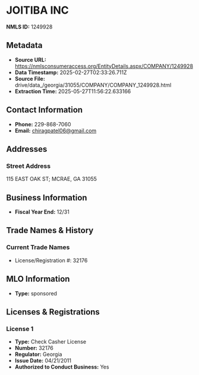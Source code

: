 # JOITIBA INC

**NMLS ID:** 1249928

## Metadata
- **Source URL:** https://nmlsconsumeraccess.org/EntityDetails.aspx/COMPANY/1249928
- **Data Timestamp:** 2025-02-27T02:33:26.711Z
- **Source File:** drive/data_/georgia/31055/COMPANY/COMPANY_1249928.html
- **Extraction Time:** 2025-05-27T11:56:22.633166

## Contact Information
- **Phone:** 229-868-7060
- **Email:** chiragpatel06@gmail.com

## Addresses
### Street Address
115 EAST OAK ST; MCRAE, GA 31055

## Business Information
- **Fiscal Year End:** 12/31

## Trade Names & History
### Current Trade Names
- License/Registration #: 32176

## MLO Information
- **Type:** sponsored

## Licenses & Registrations

### License 1
- **Type:** Check Casher License
- **Number:** 32176
- **Regulator:** Georgia
- **Issue Date:** 04/21/2011
- **Authorized to Conduct Business:** Yes

